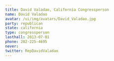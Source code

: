 ```yaml
---
title: David Valadao, California Congressperson
name: David Valadao
avatar: /ui/img/avatars/David_Valadao.jpg
party: republican
state: california
type: congressperson
lasthall: 2013-07-01
phone: 202-225-4695
never: 
twitter: RepDavidValadao
---
```

